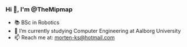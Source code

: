 ### Hi 👋, I'm @TheMipmap

<!--
**TheMipmap/TheMipmap** is a ✨ _special_ ✨ repository because its `README.md` (this file) appears on your GitHub profile.

Here are some ideas to get you started:

- 🔭 I’m currently working on ...
- 🌱 I’m currently learning ...
- 👯 I’m looking to collaborate on ...
- 🤔 I’m looking for help with ...
- 💬 Ask me about ...
- 📫 How to reach me: ...
- 😄 Pronouns: ...
- ⚡ Fun fact: ...
-->

- 📚 BSc in Robotics
- 🌱 I’m currently studying Computer Engineering at Aalborg University
- 📫 Reach me at: morten-ks@hotmail.com
